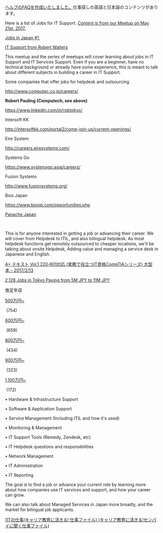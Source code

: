 <p>
  <a href="/hc/ja">ヘルプのFAQを作成いたしました。</a>仕事探しの英語と日本語のコンテンツがあります。
</p>
<p>
  Here is a list of Jobs for IT Support.
  <a href="https://www.meetup.com/Tokyo-IT-Services-Support-Recruiting-Meetup/events/239761428/" target="_blank" rel="noopener noreferrer">Content is from our Meetup on May 21st, 2017.</a>
</p>
<p>
  <a href="https://jobsinjapan.com/company/14272/AINEO-Networks/">Jobs in Japan #1&nbsp;</a>
</p>
<p>
  <a href="https://www.careercross.com/en/job/detail-646737?sid=62385642&amp;page=1&amp;result=1">IT Support from Robert Walters</a>
</p>
<p>
  This meetup and the series of meetups will cover learning about jobs in IT Support
  and IT Services Support. Even if you are a beginner, have no technical background
  or already have some experience, this is meant to talk about different subjects
  in building a career in IT Support.
</p>
<p>
  <span class="wysiwyg-font-size-large">Some companies that offer jobs for helpdesk and outsourcing</span>
</p>
<p>
  <a href="http://www.computec.co.jp/careers/">http://www.computec.co.jp/careers/</a>
</p>
<p>
  <strong><span class="wysiwyg-font-size-large">Robert Pauling (Computech, see above)</span></strong>
</p>
<p>
  <a href="https://www.linkedin.com/in/robtokyo/">https://www.linkedin.com/in/robtokyo/</a>
</p>
<p>Intersoft KK</p>
<p>
  <a href="http://intersoftkk.com/portal2/come-join-us/current-openings/">http://intersoftkk.com/portal2/come-join-us/current-openings/</a>&nbsp;
</p>
<p>
  <span class="wysiwyg-font-size-large">Eire System</span>
</p>
<p>
  <a href="http://careers.eiresystems.com/">http://careers.eiresystems.com/</a>
</p>
<p>
  <span class="wysiwyg-font-size-large">Systems Go</span>
</p>
<p>
  <a href="https://www.systemsgo.asia/careers/">https://www.systemsgo.asia/careers/</a>
</p>
<p>
  <span class="wysiwyg-font-size-large">Fusion Systems</span>
</p>
<p>
  <a href="http://www.fusionsystems.org/">http://www.fusionsystems.org/</a>
</p>
<p>
  <span class="wysiwyg-font-size-large">Bios Japan</span>
</p>
<p>
  <a href="https://www.biosjp.com/opportunities.php">https://www.biosjp.com/opportunities.php</a>
</p>
<p>
  <a href="https://www.panachejobs.com/en/" target="_blank" rel="noopener noreferrer"><span class="wysiwyg-font-size-large">Panache Japan</span></a>
</p>
<p>&nbsp;</p>
<p>
  This is for anyone interested in getting a job or advancing their career. We
  will cover from Helpdesk to ITIL, and also bilingual helpdesk. As most helpdesk
  functions get remotely outsourced to cheaper locations, we'll be talking about
  onsite Helpdesk, Adding value and managing a service desk in Japanese and English.
</p>
<p>
  <a href="http://amzn.to/2p8HzPa">A+ テキスト Vol.1 220‐901対応 (実務で役立つIT資格CompTIAシリーズ)&nbsp;大型本&nbsp;– 2017/2/13</a>
</p>
<p>
  <a href="https://jp.indeed.com/%E6%B1%82%E4%BA%BA?q=IT+Support&amp;l=Tokyo">2,128 Jobs in Tokyo Paying from 5M JPY to 11M JPY</a>
</p>
<p>推定年収</p>
<p>
  <a href="https://jp.indeed.com/%E6%B1%82%E4%BA%BA?q=IT+Support+%C2%A55,000,000&amp;l=Tokyo">500万円~</a>
</p>
<p>&nbsp;(754)</p>
<p>
  <a href="https://jp.indeed.com/%E6%B1%82%E4%BA%BA?q=IT+Support+%C2%A56,000,000&amp;l=Tokyo">600万円~</a>
</p>
<p>&nbsp;(659)</p>
<p>
  <a href="https://jp.indeed.com/%E6%B1%82%E4%BA%BA?q=IT+Support+%C2%A58,000,000&amp;l=Tokyo">800万円~</a>
</p>
<p>&nbsp;(434)</p>
<p>
  <a href="https://jp.indeed.com/%E6%B1%82%E4%BA%BA?q=IT+Support+%C2%A59,000,000&amp;l=Tokyo">900万円~</a>
</p>
<p>&nbsp;(323)</p>
<p>
  <a href="https://jp.indeed.com/%E6%B1%82%E4%BA%BA?q=IT+Support+%C2%A511,000,000&amp;l=Tokyo">1,100万円~</a>
</p>
<p>&nbsp;(172)</p>
<p>•&nbsp;Hardware &amp; Infrastructure Support</p>
<p>•&nbsp;Software &amp; Application Support</p>
<p>
  •&nbsp;Service Management (Including ITIL and how it's used)
</p>
<p>• Monitoring &amp; Management</p>
<p>• IT Support Tools (Remedy, Zendesk, etc)</p>
<p>• IT Helpdesk questions and responsibilities</p>
<p>• Network Management</p>
<p>• IT Administration</p>
<p>• IT Reporting&nbsp;</p>
<p>
  The goal is to find a job or advance your current role by learning more about
  how companies use IT services and support, and how your career can grow.
</p>
<p>
  We can also talk about Managed Services in Japan more broadly, and the market
  for bilingual job applicants.
</p>
<p>
  <a href="https://www.amazon.co.jp/gp/product/4338309016/ref=as_li_ss_sm_am_asin_tl?ie=UTF8&amp;camp=1207&amp;creative=13007&amp;creativeASIN=4338309016&amp;linkCode=shr&amp;tag=nikkei0101-22&amp;qid=1494124803&amp;sr=8-23-spell&amp;keywords=IT%E3%82%AD%E3%83%A3%E3%83%AA%E3%82%A2%E3%83%BC">1ITの仕事(キャリア教育に活きる! 仕事ファイル) (キャリア教育に活きる!センパイに聞く仕事ファイル)</a>
</p>
